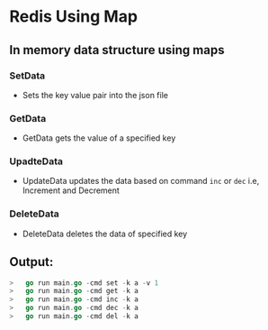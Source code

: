 # Redis Using Map

## In memory data structure using maps

###  SetData
*   Sets the key value pair into the json file

###  GetData
*   GetData gets the value of a specified key
###  UpadteData
*   UpdateData updates the data based on command  `inc` or `dec` i.e, Increment and Decrement
###  DeleteData
*   DeleteData deletes the data of specified key

##  Output:
```Go
>   go run main.go -cmd set -k a -v 1
>   go run main.go -cmd get -k a
>   go run main.go -cmd inc -k a
>   go run main.go -cmd dec -k a
>   go run main.go -cmd del -k a
```
